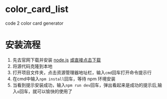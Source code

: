 # color_card_list
 code 2 color card generator

# 安装流程
1. 先去官网下载并安装 [node.js](https://nodejs.org/en) [或直接点击下载](https://nodejs.org/dist/v22.11.0/node-v22.11.0-x64.msi)
2. 将源代码克隆到本地
3. 打开项目文件夹，点击资源管理器地址栏，输入`cmd`回车打开命令提示行
4. 在cmd中输入`npm install`回车，等待 npm 环境安装
5. 当看到提示安装成功，输入`npm run dev`回车，弹出看起来是成功的提示后,输入`o`回车，就可以愉快的使用了
